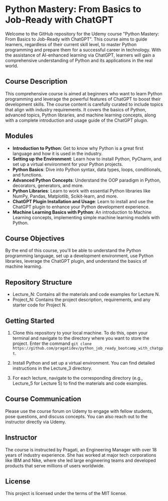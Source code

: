 # Python Mastery: From Basics to Job-Ready with ChatGPT

Welcome to the GitHub repository for the Udemy course "Python Mastery: From Basics to Job-Ready with ChatGPT". This
course aims to guide learners, regardless of their current skill level, to master Python programming and prepare them
for a successful career in technology. With the assistance of AI-enhanced learning via ChatGPT, learners will gain a
comprehensive understanding of Python and its applications in the real world.

## Course Description

This comprehensive course is aimed at beginners who want to learn Python programming and leverage the powerful features
of ChatGPT to boost their development skills. The course content is carefully curated to include topics that align with
industry requirements. It covers the basics of Python, advanced topics, Python libraries, and machine learning concepts,
along with a complete introduction and usage guide of the ChatGPT plugin.

## Modules

- **Introduction to Python**: Get to know why Python is a great first language and how it is used in the industry.
- **Setting up the Environment**: Learn how to install Python, PyCharm, and set up a virtual environment for your Python
  projects.
- **Python Basics**: Dive into Python syntax, data types, loops, conditionals, and functions.
- **Advanced Python Concepts**: Understand the OOP paradigm in Python, decorators, generators, and more.
- **Python Libraries**: Learn to work with essential Python libraries like NumPy, Pandas, Matplotlib, Scikit-learn, and
  more.
- **ChatGPT Plugin Installation and Usage**: Learn to install and use the ChatGPT plugin to enhance your Python
  development experience.
- **Machine Learning Basics with Python**: An introduction to Machine Learning concepts, implementing simple machine
  learning models with Python.

## Course Objectives

By the end of this course, you'll be able to understand the Python programming language, set up a development
environment, use Python libraries, leverage the ChatGPT plugin, and understand the basics of machine learning.

## Repository Structure

- Lecture_N: Contains all the materials and code examples for Lecture N.
- Project_N: Contains the project description, requirements, and any starter code for Project N.

## Getting Started

1. Clone this repository to your local machine. To do this, open your terminal and navigate to the directory where you
   want to store the project. Enter the
   command `git clone https://github.com/pragatidev/python_job_ready_bootcamp_with_chatgpt`.

2. Install Python and set up a virtual environment. You can find detailed instructions in the Lecture_3 directory.

3. For each lecture, navigate to the corresponding directory (e.g., Lecture_5 for Lecture 5) to find the materials and
   code examples.

## Course Communication

Please use the course forum on Udemy to engage with fellow students, pose questions, and discuss concepts. You can also
reach out to the instructor directly via Udemy.

## Instructor

The course is instructed by Pragati, an Engineering Manager with over 18 years of industry experience. She has worked at
major tech corporations like IBM and Nike, where she led large engineering teams and developed products that serve
millions of users worldwide.

## License

This project is licensed under the terms of the MIT license.
